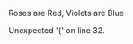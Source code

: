 Roses are Red,
Violets are Blue

Unexpected '{'
on line 32.
<!---
tonkugel/tonkugel is a ✨ special ✨ repository because its `README.md` (this file) appears on your GitHub profile.
You can click the Preview link to take a look at your changes.
--->
